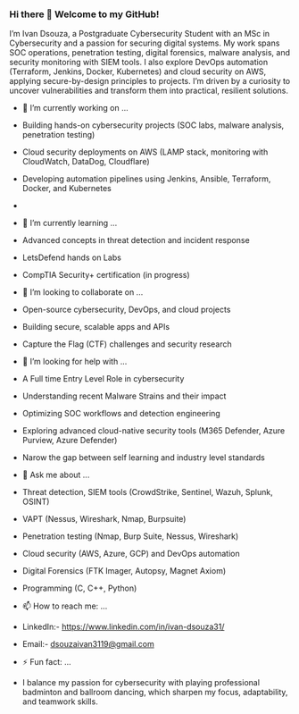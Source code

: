 ### Hi there 👋 Welcome to my GitHub!

I’m Ivan Dsouza, a Postgraduate Cybersecurity Student with an MSc in Cybersecurity and a passion for securing digital systems. My work spans SOC operations, penetration testing, digital forensics, malware analysis, and security monitoring with SIEM tools. I also explore DevOps automation (Terraform, Jenkins, Docker, Kubernetes) and cloud security on AWS, applying secure-by-design principles to projects. I’m driven by a curiosity to uncover vulnerabilities and transform them into practical, resilient solutions.


- 🔭 I’m currently working on ...
- Building hands-on cybersecurity projects (SOC labs, malware analysis, penetration testing)
- Cloud security deployments on AWS (LAMP stack, monitoring with CloudWatch, DataDog, Cloudflare)
- Developing automation pipelines using Jenkins, Ansible, Terraform, Docker, and Kubernetes
- 
  
- 🌱 I’m currently learning ...
- Advanced concepts in threat detection and incident response
- LetsDefend hands on Labs
- CompTIA Security+ certification (in progress)
  
- 👯 I’m looking to collaborate on ...
- Open-source cybersecurity, DevOps, and cloud projects
- Building secure, scalable apps and APIs
- Capture the Flag (CTF) challenges and security research
  
- 🤔 I’m looking for help with ...
- A Full time Entry Level Role in cybersecurity
- Understanding recent Malware Strains and their impact
- Optimizing SOC workflows and detection engineering
- Exploring advanced cloud-native security tools (M365 Defender, Azure Purview, Azure Defender)
- Narow the gap between self learning and industry level standards
  
- 💬 Ask me about ...
- Threat detection, SIEM tools (CrowdStrike, Sentinel, Wazuh, Splunk, OSINT)
- VAPT (Nessus, Wireshark, Nmap, Burpsuite)
- Penetration testing (Nmap, Burp Suite, Nessus, Wireshark)
- Cloud security (AWS, Azure, GCP) and DevOps automation
- Digital Forensics (FTK Imager, Autopsy, Magnet Axiom)
- Programming (C, C++, Python)
  
- 📫 How to reach me: ...
- LinkedIn:- https://www.linkedin.com/in/ivan-dsouza31/
- Email:- dsouzaivan3119@gmail.com
  
- ⚡ Fun fact: ...
- I balance my passion for cybersecurity with playing professional badminton and ballroom dancing, which sharpen my focus, adaptability, and teamwork skills.


